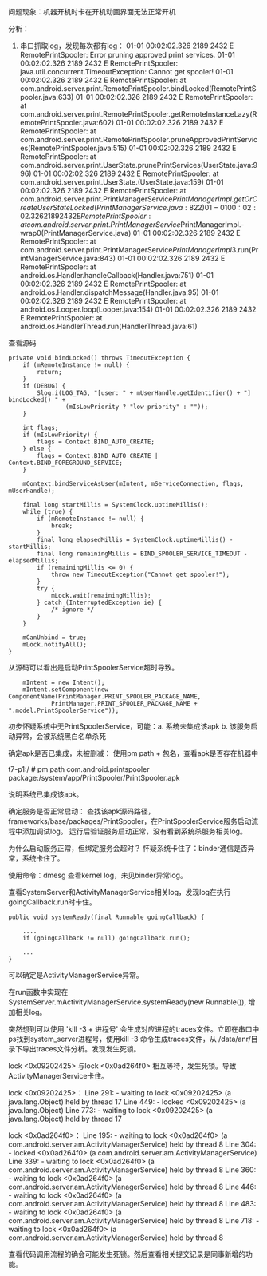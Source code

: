 问题现象：机器开机时卡在开机动画界面无法正常开机

分析：
1. 串口抓取log，发现每次都有log：
01-01 00:02:02.326  2189  2432 E RemotePrintSpooler: Error pruning approved print services.
01-01 00:02:02.326  2189  2432 E RemotePrintSpooler: java.util.concurrent.TimeoutException: Cannot get spooler!
01-01 00:02:02.326  2189  2432 E RemotePrintSpooler:    at com.android.server.print.RemotePrintSpooler.bindLocked(RemotePrintSpooler.java:633)
01-01 00:02:02.326  2189  2432 E RemotePrintSpooler:    at com.android.server.print.RemotePrintSpooler.getRemoteInstanceLazy(RemotePrintSpooler.java:602)
01-01 00:02:02.326  2189  2432 E RemotePrintSpooler:    at com.android.server.print.RemotePrintSpooler.pruneApprovedPrintServices(RemotePrintSpooler.java:515)
01-01 00:02:02.326  2189  2432 E RemotePrintSpooler:    at com.android.server.print.UserState.prunePrintServices(UserState.java:996)
01-01 00:02:02.326  2189  2432 E RemotePrintSpooler:    at com.android.server.print.UserState.<init>(UserState.java:159)
01-01 00:02:02.326  2189  2432 E RemotePrintSpooler:    at com.android.server.print.PrintManagerService$PrintManagerImpl.getOrCreateUserStateLocked(PrintManagerService.java:822)
01-01 00:02:02.326  2189  2432 E RemotePrintSpooler:    at com.android.server.print.PrintManagerService$PrintManagerImpl.-wrap0(PrintManagerService.java)
01-01 00:02:02.326  2189  2432 E RemotePrintSpooler:    at com.android.server.print.PrintManagerService$PrintManagerImpl$3.run(PrintManagerService.java:843)
01-01 00:02:02.326  2189  2432 E RemotePrintSpooler:    at android.os.Handler.handleCallback(Handler.java:751)
01-01 00:02:02.326  2189  2432 E RemotePrintSpooler:    at android.os.Handler.dispatchMessage(Handler.java:95)
01-01 00:02:02.326  2189  2432 E RemotePrintSpooler:    at android.os.Looper.loop(Looper.java:154)
01-01 00:02:02.326  2189  2432 E RemotePrintSpooler:    at android.os.HandlerThread.run(HandlerThread.java:61)

查看源码

    private void bindLocked() throws TimeoutException {
        if (mRemoteInstance != null) {
            return;
        }
        if (DEBUG) {
            Slog.i(LOG_TAG, "[user: " + mUserHandle.getIdentifier() + "] bindLocked() " +
                    (mIsLowPriority ? "low priority" : ""));
        }

        int flags;
        if (mIsLowPriority) {
            flags = Context.BIND_AUTO_CREATE;
        } else {
            flags = Context.BIND_AUTO_CREATE | Context.BIND_FOREGROUND_SERVICE;
        }

        mContext.bindServiceAsUser(mIntent, mServiceConnection, flags, mUserHandle);

        final long startMillis = SystemClock.uptimeMillis();
        while (true) {
            if (mRemoteInstance != null) {
                break;
            }
            final long elapsedMillis = SystemClock.uptimeMillis() - startMillis;
            final long remainingMillis = BIND_SPOOLER_SERVICE_TIMEOUT - elapsedMillis;
            if (remainingMillis <= 0) {
                throw new TimeoutException("Cannot get spooler!");
            }
            try {
                mLock.wait(remainingMillis);
            } catch (InterruptedException ie) {
                /* ignore */
            }
        }

        mCanUnbind = true;
        mLock.notifyAll();
    }

从源码可以看出是启动PrintSpoolerService超时导致。

        mIntent = new Intent();
        mIntent.setComponent(new ComponentName(PrintManager.PRINT_SPOOLER_PACKAGE_NAME,
                PrintManager.PRINT_SPOOLER_PACKAGE_NAME + ".model.PrintSpoolerService"));

初步怀疑系统中无PrintSpoolerService，可能：a. 系统未集成该apk  b. 该服务启动异常，会被系统黑白名单杀死

确定apk是否已集成，未被删减：
使用pm path + 包名，查看apk是否存在机器中

t7-p1:/ # pm path com.android.printspooler
package:/system/app/PrintSpooler/PrintSpooler.apk

说明系统已集成该apk。

确定服务是否正常启动：
查找该apk源码路径，frameworks/base/packages/PrintSpooler，在PrintSpoolerService服务启动流程中添加调试log。
运行后验证服务启动正常，没有看到系统杀服务相关log。

为什么启动服务正常，但绑定服务会超时？
怀疑系统卡住了：binder通信是否异常，系统卡住了。

使用命令：dmesg 查看kernel log，未见binder异常log。

查看SystemServer和ActivityManagerService相关log，发现log在执行goingCallback.run时卡住。

    public void systemReady(final Runnable goingCallback) {

        ....
        if (goingCallback != null) goingCallback.run();

        ...
    }

可以确定是ActivityManagerService异常。

在run函数中实现在SystemServer.mActivityManagerService.systemReady(new Runnable()), 增加相关log。

突然想到可以使用 'kill -3 + 进程号' 会生成对应进程的traces文件。立即在串口中ps找到system_server进程号，使用kill -3 命令生成traces文件，从 /data/anr/目录下导出traces文件分析。发现发生死锁。

lock <0x09202425> 与lock <0x0ad264f0> 相互等待，发生死锁。导致ActivityManagerService卡住。
 
lock <0x09202425>：
	Line 291:   - waiting to lock <0x09202425> (a java.lang.Object) held by thread 17
	Line 449:   - locked <0x09202425> (a java.lang.Object)
	Line 773:   - waiting to lock <0x09202425> (a java.lang.Object) held by thread 17

lock <0x0ad264f0>：
	Line 195:   - waiting to lock <0x0ad264f0> (a com.android.server.am.ActivityManagerService) held by thread 8
	Line 304:   - locked <0x0ad264f0> (a com.android.server.am.ActivityManagerService)
	Line 339:   - waiting to lock <0x0ad264f0> (a com.android.server.am.ActivityManagerService) held by thread 8
	Line 360:   - waiting to lock <0x0ad264f0> (a com.android.server.am.ActivityManagerService) held by thread 8
	Line 446:   - waiting to lock <0x0ad264f0> (a com.android.server.am.ActivityManagerService) held by thread 8
	Line 483:   - waiting to lock <0x0ad264f0> (a com.android.server.am.ActivityManagerService) held by thread 8
	Line 718:   - waiting to lock <0x0ad264f0> (a com.android.server.am.ActivityManagerService) held by thread 8

查看代码调用流程的确会可能发生死锁。然后查看相关提交记录是同事新增的功能。
